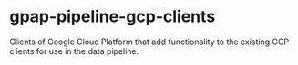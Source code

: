 # gpap-pipeline-gcp-clients
Clients of Google Cloud Platform that add functionality to the existing GCP clients for use in the data pipeline.
